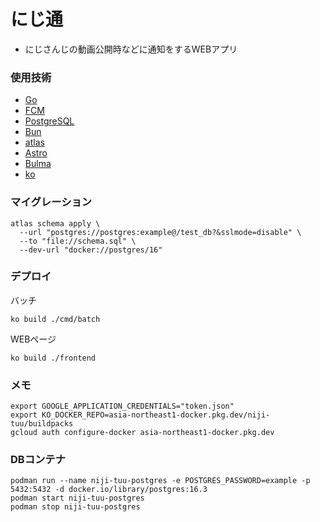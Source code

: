# にじ通
- にじさんじの動画公開時などに通知をするWEBアプリ

### 使用技術
- [Go](https://go.dev/)
- [FCM](https://firebase.google.com/docs/cloud-messaging?hl=ja)
- [PostgreSQL](https://www.postgresql.org/)
- [Bun](https://bun.uptrace.dev/)
- [atlas](https://atlasgo.io/)
- [Astro](https://astro.build/)
- [Bulma](https://bulma.io/)
- [ko](https://github.com/ko-build/ko)

### マイグレーション
```
atlas schema apply \
  --url "postgres://postgres:example@/test_db?&sslmode=disable" \
  --to "file://schema.sql" \
  --dev-url "docker://postgres/16"
```

### デプロイ
バッチ
```
ko build ./cmd/batch
```
WEBページ
```
ko build ./frontend
```

### メモ
```
export GOOGLE_APPLICATION_CREDENTIALS="token.json"
export KO_DOCKER_REPO=asia-northeast1-docker.pkg.dev/niji-tuu/buildpacks
gcloud auth configure-docker asia-northeast1-docker.pkg.dev
```

### DBコンテナ
```
podman run --name niji-tuu-postgres -e POSTGRES_PASSWORD=example -p 5432:5432 -d docker.io/library/postgres:16.3
podman start niji-tuu-postgres
podman stop niji-tuu-postgres
```
